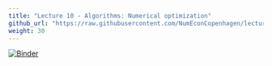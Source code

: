 ```yaml
---
title: "Lecture 10 - Algorithms: Numerical optimization"
github_url: "https://raw.githubusercontent.com/NumEconCopenhagen/lectures-2019/master/10/Numerical_optimization.ipynb"
weight: 30
---
```

[![Binder](https://mybinder.org/badge_logo.svg)](https://mybinder.org/v2/gh/NumEconCopenhagen/lectures-2019/master?urlpath=lab/tree/10/Numerical_optimization.ipynb
)
